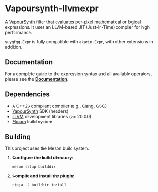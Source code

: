 # Vapoursynth-llvmexpr

A [VapourSynth](https://www.vapoursynth.com/) filter that evaluates per-pixel mathematical or logical expressions. It uses an LLVM-based JIT (Just-In-Time) compiler for high performance.

`yuygfgg.Expr` is fully compatible with `akarin.Expr`, with other extensions in addition.

## Documentation

For a complete guide to the expression syntax and all available operators, please see the [**Documentation**](docs/specification.md).

## Dependencies

*   A C++23 compliant compiler (e.g., Clang, GCC)
*   [VapourSynth](https://www.vapoursynth.com/) SDK (headers)
*   [LLVM](https://llvm.org/) development libraries (>= 20.0.0)
*   [Meson](https://mesonbuild.com/) build system

## Building

This project uses the Meson build system.

1.  **Configure the build directory:**
    ```sh
    meson setup builddir
    ```

2.  **Compile and install the plugin:**
    ```sh
    ninja -C builddir install
    ```
